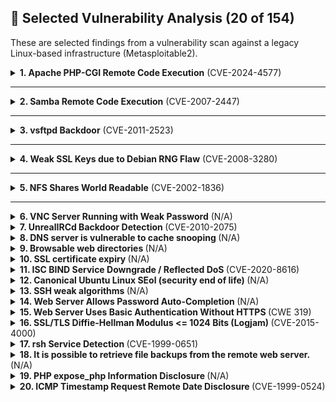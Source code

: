 ## 🔐 Selected Vulnerability Analysis (20 of 154)

These are selected findings from a vulnerability scan against a legacy Linux-based infrastructure (Metasploitable2).

<details>
<summary><strong>1. Apache PHP-CGI Remote Code Execution</strong> (CVE-2024-4577)</summary>

- **Severity**: Critical
- **Affected Service**: PHP (Apache Integration)
- **Affected Port**: N/A
- **Description**: The installed version of PHP allows arbitrary code execution via crafted CGI requests. This vulnerability can be used to gain remote shell access.
- **Suggested Fix**:
  - Update PHP to the latest patched version
  - Disable CGI execution if not needed
  - Restrict access to script directories

</details>

---

<details>
<summary><strong>2. Samba Remote Code Execution</strong> (CVE-2007-2447)</summary>

- **Severity**: High
- **Affected Service**: SMB (Samba)
- **Affected Port**: 445
- **Description**: Command injection vulnerability in Samba allows remote attackers to execute code as root via crafted requests to shared folders.
- **Suggested Fix**:
  - Upgrade Samba to a secure version
  - Disable guest access
  - Isolate Samba behind internal firewalls

</details>

---

<details>
<summary><strong>3. vsftpd Backdoor</strong> (CVE-2011-2523)</summary>

- **Severity**: Critical
- **Affected Service**: FTP (vsftpd)
- **Affected Port**: 21
- **Description**: A malicious version of vsftpd allows attackers to gain shell access by logging in with a crafted username.
- **Suggested Fix**:
  - Replace vsftpd with a trusted version
  - Restrict anonymous access
  - Monitor authentication logs

</details>

---

<details>
<summary><strong>4. Weak SSL Keys due to Debian RNG Flaw</strong> (CVE-2008-3280)</summary>

- **Severity**: Critical
- **Affected Service**: OpenSSL / OpenSSH
- **Affected Port**: 22 / HTTPS Ports
- **Description**: Weak SSL keys generated due to a flawed Debian RNG allow predictable key generation, making brute force attacks viable.
- **Suggested Fix**:
  - Regenerate all affected keys
  - Upgrade to patched OpenSSL versions
  - Reissue and revoke old certificates

</details>

---

<details>
<summary><strong>5. NFS Shares World Readable</strong> (CVE-2002-1836)</summary>

- **Severity**: High
- **Affected Service**: NFS
- **Affected Port**: 2049 TCP/UDP
- **Description**: NFS shares are exported without access restrictions, allowing unauthorized mounts.
- **Suggested Fix**:
  - Configure NFS exports with IP or hostname restrictions
  - Use firewalls to limit NFS access

</details>

---

<details>
<summary><strong>6. VNC Server Running with Weak Password</strong> (N/A) </summary>

- **Severity**: Critical
- **Affected Service**: VNC (Virtual Network Computing)
- **Affected Port**: 5900
- **Description**: VNC server allows access with weak password ("password"), enabling remote compromise.
- **Suggested Fix**:
  - Use strong passwords
  - Disable unused VNC services
  - Implement network-layer authentication

</details>

<details>
<summary><strong>7. UnrealIRCd Backdoor Detection </strong> (CVE-2010-2075) </summary>

- **Severity**: Critical
- **Affected Service**: IRC (Internet Relay Chat)
- **Affected Port**: N/A
- **Description**: Version of UnrealIRC was downloaded from a mirror site. This version contains a Trojan Horse which can be used by an attacker to execute arbitrary code from a remote machine
- **Suggested Fix**:
  - Uninstall UnrealIRC and verify the MD5/SHA before redownloading it from the official website.

</details>
<details>
<summary><strong>8. DNS server is vulnerable to cache snooping </strong> (N/A) </summary>

- **Severity**: Medium
- **Affected Service**: DNS server
- **Affected Port**: 53
- **Description**: The remote DNS server responds to queries for third-party domains that do not have the recursion bit set. This may allow a remote attacker to determine which domains have recently been resolved via this name server, and therefore which hosts have been recently visited. An attacker might find this information useful.
- **Suggested Fix**:
  - Contact DNS software vendor for a fix

</details>
<details>
<summary><strong>9. Browsable web directories </strong> (N/A) </summary>

- **Severity**: Medium
- **Affected Service**: Web directories
- **Affected Port**:
- **Description**: Multiple Nessus plugins identified directories on the web server that are browsable.
- ## **Suggested Fix**:
  - Use access restrictions to ensure confidentiality on sensitive files/folders.

</details>
<details>
<summary><strong>10. SSL certificate expiry </strong> (N/A) </summary>

- **Severity**: Medium
- **Affected Service**: Browsing the web
- **Affected Port**: 80/443
- **Description**: This plugin checks expiry dates of certificates associated with SSL- enabled services on the target and reports whether any have already expired. Expired SSL certificates cannot be verified
- **Suggested Fix**:
  - Obtain and install a valid SSL certificate to replace the existing one.

</details>
<details>
<summary><strong>11. ISC BIND Service Downgrade / Reflected DoS  </strong> (CVE-2020-8616) </summary>

- **Severity**: High
- **Affected Service**: DNS/BIND
- **Affected Port**: 53
- **Description**: According to its self-reported version, the instance of ISC BIND 9 running on the remote name server is affected by performance downgrade and Reflected DoS vulnerabilities. This is due to BIND DNS not sufficiently limiting the number fetches which may be performed while processing a referral response.

An unauthenticated, remote attacker can exploit this to cause degrade the service of the recursive server or to use the affected server as a reflector in a reflection attack.

- **Suggested Fix**:
  - Upgrade to the ISC BIND version referenced in the vendor advisory.

</details>
<details>
<summary><strong>12. Canonical Ubuntu Linux SEol (security end of life)  </strong> (N/A) </summary>

- **Severity**: Critical
- **Affected Service**: Canonical
- **Affected Port**: N/A
- **Description**: According to its version, Canonical Ubuntu Linux is 8.04.x. It is, therefore, no longer maintained by its vendor or provider. Lack of support implies that no new security patches for the product will be released by the vendor. As a result, it may contain security vulnerabilities. Canonical Ubuntu Linux 8.04x is also open source, making it even more susceptible to an attack.
- **Suggested Fix**:
  - Upgrade to a version of Canonical Ubuntu Linux that is currently supported.

</details>
<details>
<summary><strong>13. SSH weak algorithms </strong> (N/A) </summary>

- **Severity**: Medium
- **Affected Service**: SSH
- **Affected Port**: 22
- **Description**: Nessus has detected that the remote SSH server is configured to use the Arcfour stream cipher or no cipher at all. RFC 4253 advises against using Arcfour due to an issue with weak keys.
- **Suggested Fix**:
  - Contact the vendor or consult product documentation to remove the weak ciphers.

</details>
<details>
<summary><strong>14. Web Server Allows Password Auto-Completion </strong> (N/A) </summary>

- **Severity**: Low
- **Affected Service**: Web servers
- **Affected Port**: 80/443
- **Description**: The remote web server contains at least one HTML form field that has an input of type 'password' where 'autocomplete' is not set to 'off'. While this does not represent a risk to this web server per se, it does mean that users who use the affected forms may have their credentials saved in their browsers, which could in turn lead to a loss of confidentiality if any of them use a shared host or if their machine is compromised at some point.
- **Suggested Fix**:
  - Turn 'autocomplete' off on password fields in the affected web servers

</details>
<details>
<summary><strong>15. Web Server Uses Basic Authentication Without HTTPS </strong> (CWE 319) </summary>

- **Severity**: Low
- **Affected Service**: HTTP traffic
- **Affected Port**: 80
- **Description**: The remote web server contains web pages that are protected by 'Basic' authentication over cleartext. An attacker eavesdropping the traffic might obtain logins and passwords of valid users.
- **Suggested Fix**:
  - Make sure that HTTP authentication is transmitted over HTTPS.

</details>
<details>
<summary><strong>16. SSL/TLS Diffie-Hellman Modulus <= 1024 Bits (Logjam) </strong> (CVE-2015-4000) </summary>

- **Severity**: Low
- **Affected Service**: TLS
- **Affected Port**: N/A
- **Description**: The remote host allows SSL/TLS connections with one or more Diffie-Hellman moduli less than or equal to 1024 bits. Through cryptanalysis, a third party may be able to find the shared secret in a short amount of time. This may allow an attacker to recover the plaintext or potentially violate the integrity of connections.
- **Suggested Fix**:
  - Reconfigure the service to use a unique Diffie-Hellman moduli of 2048 bits or greater.

</details>
<details>
<summary><strong>17. rsh Service Detection </strong> (CVE-1999-0651) </summary>

- **Severity**: High
- **Affected Service**: RSH
- **Affected Port**: 514
- **Description**: The rsh service is running on the remote host. This service is vulnerable since data is passed between the rsh client and server in cleartext. A man-in-the-middle attacker can exploit this to sniff logins and passwords. Also, it may allow poorly authenticated logins without passwords.
- **Suggested Fix**:
  - Comment out the 'rsh' line in /etc/inetd.conf and restart the inetd process. Alternatively, disable this service and use SSH instead.

</details>
<details>
<summary><strong>18. It is possible to retrieve file backups from the remote web server. </strong> (N/A) </summary>

- **Severity**: Medium
- **Affected Service**: Backup file server
- **Affected Port**: N/A
- **Description**: By appending various suffixes (ie: .old, .bak, ~, etc...) to the names of various files on the remote host, it seems possible to retrieve their contents, which may result in disclosure of sensitive information.
- **Suggested Fix**:

  - Ensure the files do not contain any sensitive information, such as credentials to connect to a database, and delete or protect those files that should not be accessible. Additionally, scan for leftover backup files duriong redeployment.
  </details>
  <details>
  <summary><strong>19. PHP expose_php Information Disclosure </strong> (N/A) </summary>

- **Severity**: Medium
- **Affected Service**: PHP
- **Affected Port**:
- **Description**: The PHP install on the remote server is configured in a way that allows disclosure of potentially sensitive information to an attacker through a special URL. Such a URL triggers an Easter egg built into PHP itself.
- **Suggested Fix**:
  - In the PHP configuration file, php.ini, set the value for 'expose_php' to 'Off' to disable this behavior. Restart the web server daemon to put this change into effect.

</details>
<details>
<summary><strong>20. ICMP Timestamp Request Remote Date Disclosure </strong> (CVE-1999-0524) </summary>

- **Severity**: Medium
- **Affected Service**: ICMP
- **Affected Port**:
- **Description**: The remote host answers to an ICMP timestamp request. This allows an attacker to know the date that is set on the targeted machine, which may assist an unauthenticated, remote attacker in defeating time-based authentication protocols.
- **Suggested Fix**:
  - Filter out the ICMP timestamp requests (13), and the outgoing ICMP timestamp replies (14).

</details>
